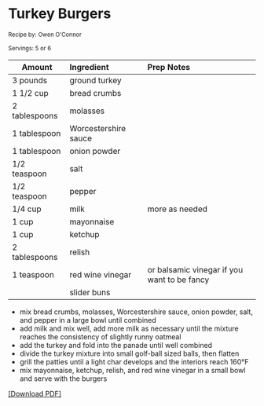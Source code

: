 # Turkey Burgers

<small>Recipe by: Owen O'Connor</small>

<small>Servings: 5 or 6</small>

| Amount        | Ingredient           | Prep Notes                                  |
| ------------- | :------------------- | :------------------------------------------ |
| 3 pounds      | ground turkey        |                                             |
| 1 1/2 cup     | bread crumbs         |                                             |
| 2 tablespoons | molasses             |                                             |
| 1 tablespoon  | Worcestershire sauce |                                             |
| 1 tablespoon  | onion powder         |                                             |
| 1/2 teaspoon  | salt                 |                                             |
| 1/2 teaspoon  | pepper               |                                             |
| 1/4 cup       | milk                 | more as needed                              |
| 1 cup         | mayonnaise           |                                             |
| 1 cup         | ketchup              |                                             |
| 2 tablespoons | relish               |                                             |
| 1 teaspoon    | red wine vinegar     | or balsamic vinegar if you want to be fancy |
|               | slider buns          |                                             |

- mix bread crumbs, molasses, Worcestershire sauce, onion powder, salt, and pepper in a large bowl until combined
- add milk and mix well, add more milk as necessary until the mixture reaches the consistency of slightly runny oatmeal
- add the turkey and fold into the panade until well combined
- divide the turkey mixture into small golf-ball sized balls, then flatten
- grill the patties until a light char develops and the interiors reach 160°F
- mix mayonnaise, ketchup, relish, and red wine vinegar in a small bowl and serve with the burgers

<!-- Tags:
- turkey
- burger
- ground turkey
- sauce
- hamburger
- stove
- gridle
- grill
-->


[\[Download PDF\]](/pdf/main_dishes/turkeyBurgers.pdf)
